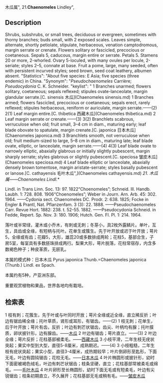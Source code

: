 木瓜属",
21.**Chaenomeles** Lindley",

## Description
Shrubs, subshrubs, or small trees, deciduous or evergreen, sometimes with thorny branches; buds small, with 2 exposed scales. Leaves simple, alternate, shortly petiolate, stipulate, herbaceous, venation camptodromous, margin serrate or crenate. Flowers solitary or fascicled, precocious or coetaneous. Sepals 5, caducous, margin entire or serrate. Petals 5. Stamens 20 or more, 2-whorled. Ovary 5-loculed, with many ovules per locule, 2-seriate; styles 2–5, connate at base. Fruit a pome, large, many seeded, often with persistent incurved styles; seed brown, seed coat leathery, albumen absent.
  "Statistics": "About five species: E Asia; five species (three endemic) in China.
  "Synonym": "*Pseudochaenomeles* Carrière; *Pseudocydonia* C. K. Schneider.
  "keylist": "
1 Branches unarmed; flowers solitary, coetaneous; sepals reflexed; stipules ovate-lanceolate, margin glandular  serrate.[C. sinensis 木瓜](Chaenomeles sinensis.md)
1 Branches armed; flowers fascicled, precocious or coetaneous; sepals erect, rarely reflexed; stipules herbaceous, reniform or auriculate, margin serrate.——(2)
2(1) Leaf margin entire.[C. thibetica 西藏木瓜](Chaenomeles thibetica.md)
2 Leaf margin serrate or crenate.——(3)
3(2) Branchlets scabrous, verruculose when old; fruit small, 3–4 cm in diam., maturing early; leaf blade  obovate to spatulate, margin crenate.[C. japonica 日本木瓜](Chaenomeles japonica.md)
3 Branchlets smooth, not verruculose when old; fruit medium-sized to large, 5–8 cm in diam., maturing  late; leaf blade ovate, elliptic, or lanceolate, margin serrate.——(4)
4(3) Leaf blade ovate to narrowly elliptic, abaxially glabrous or initially slightly pubescent, margin sharply serrate; styles glabrous or slightly pubescent.[C. speciosa 皱皮木瓜](Chaenomeles speciosa.md)
4 Leaf blade elliptic or lanceolate, abaxially densely brown tomentose, margin aristate-serrate; styles  basally pubescent or lanose.[C. cathayensis 毛叶木瓜",](Chaenomeles cathayensis.md)
**21. 木瓜属*——Chaenomeles Lindl.**

Lindl. in Trans Linn. Soc. 13: 97. 1822“Choenomeles”; Schneid. Ill. Handb. Laubh. 1: 728. 808. 1906“Choenomeles”; Weber in Journ. Arn. Arb. 45: 302. 1964. ——Cydonia sect. Chaenomeles DC. Prodr. 2: 638. 1825; Focke in Engler & Prantl, Nat. Pflanzenfam. 3 (3): 22. 1888. ——Pseudochaenomeles Carr. Revue Hort. 1882: 238. t. 52-55. 1882. ——Pseudocydonia Schneid. in Fedde, Repert. Sp. Nov. 3: 180. 1906; Hutch. Gen. Fl. Pl. 1: 214. 1964.

落叶或半常绿，灌木或小乔木，有刺或无刺；冬芽小，具2枚外露鳞片。单叶，互生，具齿或全缘，有短柄与托叶。花单生或簇生。先于叶开放或迟于叶开放；萼片5，全缘或有齿；花瓣5，大形，雄蕊20或多数排成两轮；花柱5，基部合生，子房5室，每室具有多数胚珠排成两行。梨果大形，萼片脱落，花柱常宿存，内含多数褐色种子；种皮革质，无胚乳。

本属的模式种：日本木瓜 Pyrus japonica Thunb.=Chaenomeles japonica (Thunb.) Lindl. ex Spach.

本属约有5种，产亚洲东部。

重要观赏植物和果品，世界各地均有栽培。

## 检索表

1 枝有刺；花簇生，先于叶或与叶同时开放；萼片全缘或近全缘，直立稀反折；叶边有锯齿稀全缘；托叶草质，肾形或耳形，有锯齿。——(2)
1 枝无刺；花单生，后于叶开放；萼片有齿，反折；叶边有刺芒状锯齿，齿尖、叶柄均有腺；托叶膜质，卵状披针形，边有腺齿。——[木瓜](Chaenomeles%20sinensis.md)
2 叶边有锯齿；萼片直立。——(3)
2 叶边全缘；萼片反折；花柱基部被柔毛。——[西藏木瓜](Chaenomeles%20thibetica.md)
3 小枝平滑，二年生枝无疣状突起；果实中型到大型，直径5-8厘米，成熟期迟。——(4)
3 小枝粗糙，二年生枝有疣状突起；果实小型，直径3-4厘米，成热期较早；叶片倒卵形至匙形，下面无毛，叶边有圆钝锯齿；花柱无毛。——[日本木瓜](Chaenomeles%20japonica.md)
4 叶片椭圆形或披针形，幼时下面密被褐色绒毛，叶边有刺芒状锯齿；枝条坚硬，直立；花柱基部常被柔毛或绵毛。——[毛叶木瓜](Chaenomeles%20cathayensis.md)
4 叶片卵形至长椭圆形，幼时下面无毛或有短柔毛，叶边有尖锐锯齿；枝条初期直立，不久展开；花柱基部无毛或稍有毛。——[皱皮木瓜](Chaenomeles%20speciosa.md)

